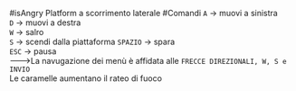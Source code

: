 #isAngry
Platform a scorrimento laterale
#Comandi
`A` -> muovi a sinistra<br>
`D` -> muovi a destra<br>
`W` -> salro<br>
`S` -> scendi dalla piattaforma
`SPAZIO` -> spara<br>
`ESC` -> pausa<br>
--->La navugazione dei menù è affidata alle `FRECCE DIREZIONALI, W, S e INVIO`
<br>Le caramelle aumentano il rateo di fuoco